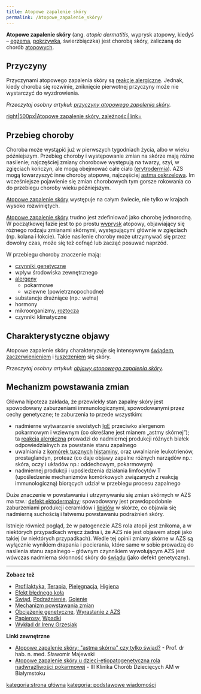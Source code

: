 ```yaml
---
title: Atopowe zapalenie skóry
permalink: /Atopowe_zapalenie_skóry/
---
```


**Atopowe zapalenie skóry** (ang. *atopic dermatitis*, wyprysk atopowy, kiedyś – [egzema](/atopedia/Egzema "wikilink"), [pokrzywka](/atopedia/pokrzywka "wikilink"), świerzbiączka) jest chorobą skóry, zaliczaną do chorób [atopowych](/atopedia/atopia "wikilink").

Przyczyny
---------

Przyczynami atopowego zapalenia skóry są [reakcje alergiczne](/atopedia/reakcja_alergiczna "wikilink"). Jednak, kiedy choroba się rozwinie, zniknięcie pierwotnej przyczyny może nie wystarczyć do wyzdrowienia.

*Przeczytaj osobny artykuł: [przyczyny atopowego zapalenia skóry](/atopedia/przyczyny_atopowego_zapalenia_skóry "wikilink").*

[right|500px|Atopowe zapalenie skóry, zależności|link=](/Grafika:Atopowe-diagram.png "wikilink")

Przebieg choroby
----------------

Choroba może wystąpić już w pierwszych tygodniach życia, albo w wieku późniejszym. Przebieg choroby i występowanie zmian na skórze mają różne nasilenie; najczęściej zmiany chorobowe występują na twarzy, szyi, w zgięciach kończyn, ale mogą obejmować całe ciało ([erytrodermia](/atopedia/erytrodermia "wikilink")). AZS mogą towarzyszyć inne choroby atopowe, najczęściej [astma oskrzelowa](/atopedia/astma_oskrzelowa "wikilink"). Im wcześniejsze pojawienie się zmian chorobowych tym gorsze rokowania co do przebiegu choroby wieku późniejszym.

[Atopowe zapalenie skóry](/atopedia/Atopowe_zapalenie_skóry "wikilink") występuje na całym świecie, nie tylko w krajach wysoko rozwiniętych.

[Atopowe zapalenie skóry](/atopedia/Atopowe_zapalenie_skóry "wikilink") trudno jest zdefiniować jako chorobę jednorodną. W początkowej fazie jest to po prostu [wyprysk](/atopedia/wyprysk "wikilink") atopowy, objawiający się różnego rodzaju zmianami skórnymi, występującymi głównie w zgięciach (np. kolana i łokcie). Takie nasilenie choroby może utrzymywać się przez dowolny czas, może się też cofnąć lub zacząć posuwać naprzód.

W przebiegu choroby znaczenie mają:

-   [czynniki genetyczne](/atopedia/obciążenie_genetyczne "wikilink")
-   wpływ środowiska zewnętrznego
-   [alergeny](/atopedia/alergen "wikilink")
    -   pokarmowe
    -   wziewne (powietrznopochodne)
-   substancje drażniące (np.: wełna)
-   hormony
-   mikroorganizmy, [roztocza](/atopedia/roztocze_kurzu_domowego "wikilink")
-   czynniki klimatyczne

Charakterystyczne objawy
------------------------

Atopowe zapalenie skóry charakteryzuje się intensywnym [świądem](/atopedia/świąd "wikilink"), [zaczerwienieniem](/atopedia/zaczerwienienie "wikilink") i [łuszczeniem](/atopedia/łuszczenie "wikilink") się skóry.

*Przeczytaj osobny artykuł: [objawy atopowego zapalenia skóry](/atopedia/objawy_atopowego_zapalenia_skóry "wikilink").*

Mechanizm powstawania zmian
---------------------------

Główna hipoteza zakłada, że przewlekły stan zapalny skóry jest spowodowany zaburzeniami immunologicznymi, spowodowanymi przez cechy genetyczne; te zaburzenia to przede wszystkim:

-   nadmierne wytwarzanie swoistych [IgE](/atopedia/IgE "wikilink") przeciwko alergenom pokarmowym i wziewnym (co określane jest mianem „astmy skórnej”); ta [reakcja alergiczna](/atopedia/Reakcja_alergiczna "wikilink") prowadzi do nadmiernej produkcji różnych białek odpowiedzialnych za powstanie stanu zapalnego
-   uwalniania z [komórek tucznych](/atopedia/komórki_tuczne "wikilink") [histaminy](/atopedia/histamina "wikilink"), oraz uwalnianie leukotrienów, prostaglandyn, proteaz (co daje objawy zapalne różnych narządów np.: skóra, oczy i układów np.: oddechowym, pokarmowym)
-   nadmiernej produkcji i upośledzenia działania limfocytów T (upośledzenie mechanizmów komórkowych związanych z reakcją immunologiczną) biorących udział w przebiegu procesu zapalnego

Duże znaczenie w powstawaniu i utrzymywaniu się zmian skórnych w AZS ma tzw.: [defekt ektodermalny](/atopedia/defekt_ektodermalny "wikilink"); spowodowany jest prawdopodobnie zaburzeniami produkcji ceramidów i [lipidów](/atopedia/płaszcz_lipidowy "wikilink") w skórze, co objawia się nadmierną suchością i łatwemu powstawaniu podrażnień skóry.

Istnieje również pogląd, że w patogenezie AZS rola atopii jest znikoma, a w niektórych przypadkach wręcz żadna i, że AZS nie jest objawem atopii jako takiej (w niektórych przypadkach). Wedle tej opinii zmiany skórne w AZS są wyłącznie wynikiem drapania i pocierania, które same w sobie prowadzą do nasilenia stanu zapalnego – głównym czynnikiem wywołującym AZS jest wówczas nadmierna skłonność skóry do [świądu](/atopedia/świąd "wikilink") (jako defekt genetyczny).

------------------------------------------------------------------------

**Zobacz też**

-   [Profilaktyka](/atopedia/Profilaktyka "wikilink"), [Terapia](/atopedia/Terapia "wikilink"), [Pielęgnacja](/atopedia/Pielęgnacja "wikilink"), [Higiena](/atopedia/Higiena "wikilink")
-   [Efekt błędnego koła](/atopedia/Efekt_błędnego_koła "wikilink")
-   [Świąd](/atopedia/Świąd "wikilink"), [Podrażnienie](/atopedia/Podrażnienie "wikilink"), [Gojenie](/atopedia/Gojenie "wikilink")
-   [Mechanizm powstawania zmian](/atopedia/Mechanizm_powstawania_zmian "wikilink")
-   [Obciążenie genetyczne](/atopedia/Obciążenie_genetyczne "wikilink"), [Wyrastanie z AZS](/atopedia/Wyrastanie_z_AZS "wikilink")
-   [Papierosy](/atopedia/Papierosy "wikilink"), [Wpadki](/atopedia/:Kategoria:Wpadki "wikilink")
-   [Wykład dr Ireny Grzesiak](/atopedia/Wykład_dr_Ireny_Grzesiak "wikilink")

**Linki zewnętrzne**

-   [Atopowe zapalenie skóry: "astma skórna" czy tylko świąd?](http://www.alergia.org.pl/lek.arch1/archiwum/00_03/atopowe.html) - Prof. dr hab. n. med. Sławomir Majewski
-   [Atopowe zapalenie skóry u dzieci-etiopatogenetyczna rola nadwrażliwości pokarmowej](http://www.alergia.org.pl/lek.arch1/archiwum/01_01/atopowe.html) - III Klinika Chorób Dziecięcych AM w Białymstoku

[kategoria:strona główna](/atopedia/kategoria:strona_główna "wikilink") [kategoria: podstawowe wiadomości](/atopedia/kategoria:_podstawowe_wiadomości "wikilink")